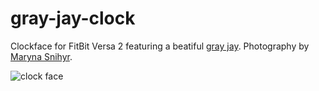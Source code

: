 # gray-jay-clock

Clockface for FitBit Versa 2 featuring a beatiful [gray jay](https://en.wikipedia.org/wiki/Canada_jay).
Photography by [Maryna Snihyr](https://www.instagram.com/maryna_snihyr/).

![clock face](https://github.com/BerserkerDotNet/gray-jay-clock/tree/master/images/Screenshot.png "Clockface")